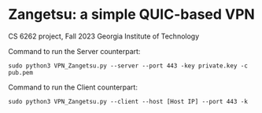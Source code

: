 # Zangetsu: a simple QUIC-based VPN

CS 6262 project, Fall 2023
Georgia Institute of Technology

Command to run the Server counterpart:
```
sudo python3 VPN_Zangetsu.py --server --port 443 -key private.key -c pub.pem
```

Command to run the Client counterpart:
```
sudo python3 VPN_Zangetsu.py --client --host [Host IP] --port 443 -k
```
